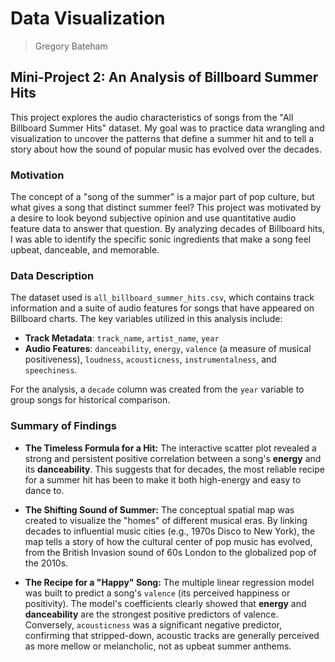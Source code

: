 # Data Visualization 

> Gregory Bateham

## Mini-Project 2: An Analysis of Billboard Summer Hits

This project explores the audio characteristics of songs from the "All Billboard Summer Hits" dataset. My goal was to practice data wrangling and visualization to uncover the patterns that define a summer hit and to tell a story about how the sound of popular music has evolved over the decades. 

### Motivation

The concept of a "song of the summer" is a major part of pop culture, but what gives a song that distinct summer feel? This project was motivated by a desire to look beyond subjective opinion and use quantitative audio feature data to answer that question. By analyzing decades of Billboard hits, I was able to identify the specific sonic ingredients that make a song feel upbeat, danceable, and memorable.

### Data Description

The dataset used is `all_billboard_summer_hits.csv`, which contains track information and a suite of audio features for songs that have appeared on Billboard charts. The key variables utilized in this analysis include:

* **Track Metadata**: `track_name`, `artist_name`, `year`
* **Audio Features**: `danceability`, `energy`, `valence` (a measure of musical positiveness), `loudness`, `acousticness`, `instrumentalness`, and `speechiness`.

For the analysis, a `decade` column was created from the `year` variable to group songs for historical comparison.

### Summary of Findings

* **The Timeless Formula for a Hit:** The interactive scatter plot revealed a strong and persistent positive correlation between a song's **energy** and its **danceability**. This suggests that for decades, the most reliable recipe for a summer hit has been to make it both high-energy and easy to dance to.

* **The Shifting Sound of Summer:** The conceptual spatial map was created to visualize the "homes" of different musical eras. By linking decades to influential music cities (e.g., 1970s Disco to New York), the map tells a story of how the cultural center of pop music has evolved, from the British Invasion sound of 60s London to the globalized pop of the 2010s.

* **The Recipe for a "Happy" Song:** The multiple linear regression model was built to predict a song's `valence` (its perceived happiness or positivity). The model's coefficients clearly showed that **energy** and **danceability** are the strongest positive predictors of valence. Conversely, `acousticness` was a significant negative predictor, confirming that stripped-down, acoustic tracks are generally perceived as more mellow or melancholic, not as upbeat summer anthems.